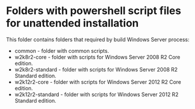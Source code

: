 Folders with powershell script files for unattended installation
================================================================

This folder contains folders that required by build Windows Server process:
 * common - folder with common scripts.
 * w2k8r2-core - folder with scripts for Windows Server 2008 R2 Core edition.
 * w2k8r2-standard - folder with scripts for Windows Server 2008 R2 Standard edition.
 * w2k12r2-core - folder with scripts for Windows Server 2012 R2 Core edition.
 * w2k12r2-standard - folder with scripts for Windows Server 2012 R2 Standard edition.
